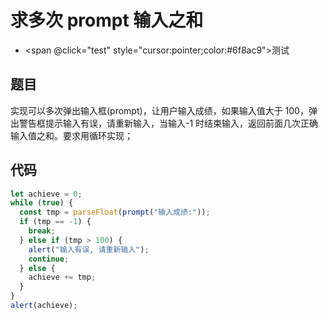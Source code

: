 # 求多次 prompt 输入之和

- <span @click="test" style="cursor:pointer;color:#6f8ac9">测试</span>

## 题目

实现可以多次弹出输入框(prompt)，让用户输入成绩，如果输入值大于 100，弹出警告框提示输入有误，请重新输入，当输入-1 时结束输入，返回前面几次正确输入值之和。要求用循环实现；

## 代码

```js
let achieve = 0;
while (true) {
  const tmp = parseFloat(prompt("输入成绩:"));
  if (tmp == -1) {
    break;
  } else if (tmp > 100) {
    alert("输入有误, 请重新输入");
    continue;
  } else {
    achieve += tmp;
  }
}
alert(achieve);
```

<script setup>
const test=()=>{
    let achieve = 0
    while(true)
    {
        const tmp = parseFloat(prompt('输入成绩:'))
        if(tmp==-1)
        {
            break
        }else if(tmp>100)
        {
            alert('输入有误, 请重新输入')
            continue
        }else
        {
            achieve+=tmp
        }
    }
    alert(achieve)
}
</script>
